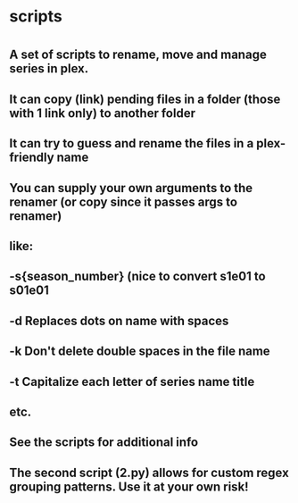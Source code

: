 # scripts
#
## A set of scripts to rename, move and manage series in plex.
## It can copy (link) pending files in a folder (those with 1 link only) to another folder
## It can try to guess and rename the files in a plex-friendly name
## You can supply your own arguments to the renamer (or copy since it passes args to renamer) 
## like:
##  -s{season_number} (nice to convert s1e01 to s01e01
##  -d Replaces dots on name with spaces
##  -k Don't delete double spaces in the file name
##  -t Capitalize each letter of series name title
## etc.
## 
## See the scripts for additional info
## 
## The second script (2.py) allows for custom regex grouping patterns. Use it at your own risk!
